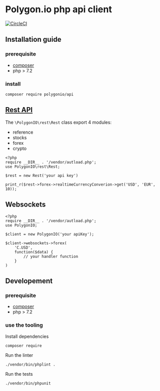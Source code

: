 # Polygon.io php api client

[![CircleCI](https://circleci.com/gh/bassochette/polygon.io-php.svg?style=svg)](https://circleci.com/gh/bassochette/polygon.io-php)

## Installation guide

### prerequisite

- [composer](https://getcomposer.org/)
- php > 7.2

### install

``` 
composer require polygonio/api
```

## [Rest API](https://polygon.io/docs/#getting-started)

The `\PolygonIO\rest\Rest` class export 4 modules:

- reference
- stocks
- forex
- crypto

```
<?php
require __DIR__ . '/vendor/autload.php';
use PolygonIO\rest\Rest;

$rest = new Rest('your api key')

print_r($rest->forex->realtimeCurrencyConverion->get('USD', 'EUR', 10));

```

## Websockets

```
<?php
require __DIR__ . '/vendor/autload.php';
use PolygonIO;

$client = new PolygonIO('your apiKey');

$client->websockets->forex(
    'C.USD',
    function($data) {
        // your handler function
    }
)
```

## Developement

### prerequisite

- [composer](https://getcomposer.org/)
- php > 7.2

### use the tooling

Install dependencies
```
composer require
```

Run the linter
```bash
./vendor/bin/phplint .
```

Run the tests
```
./vendor/bin/phpunit
```